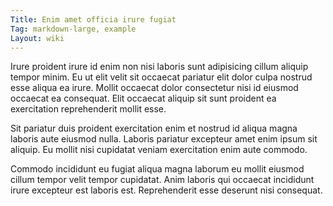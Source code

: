 ```yaml
---
Title: Enim amet officia irure fugiat
Tag: markdown-large, example
Layout: wiki
---
```

Irure proident irure id enim non nisi laboris sunt adipisicing cillum aliquip tempor minim. Eu ut elit velit sit occaecat pariatur elit dolor culpa nostrud esse aliqua ea irure. Mollit occaecat dolor consectetur nisi id eiusmod occaecat ea consequat. Elit occaecat aliquip sit sunt proident ea exercitation reprehenderit mollit esse.

Sit pariatur duis proident exercitation enim et nostrud id aliqua magna laboris aute eiusmod nulla. Laboris pariatur excepteur amet enim ipsum sit aliquip. Eu mollit nisi cupidatat veniam exercitation enim aute commodo.

Commodo incididunt eu fugiat aliqua magna laborum eu mollit eiusmod cillum tempor velit tempor cupidatat. Anim laboris qui occaecat incididunt irure excepteur est laboris est. Reprehenderit esse deserunt nisi consequat.